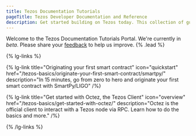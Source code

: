 ```yaml
---
title: Tezos Documentation Tutorials
pageTitle: Tezos Developer Documentation and Reference
description: Get started building on Tezos today. This collection of guides will take you through writing your first smart contract, using the Unity SDK, and building an NFT Marketplace.
---
```


Welcome to the Tezos Documentation Tutorials Portal. We're currently in _beta_. Please share your [feedback](https://github.com/trilitech/tezos-developer-docs/issues/new/choose) to help us improve. {% .lead %}

{% lg-links %}

{% lg-link title="Originating your first smart contract" icon="quickstart" href="/tezos-basics/originate-your-first-smart-contract/smartpy/" description="In 15 minutes, go from zero to hero and originate your first smart contract with SmartPy/LIGO" /%}

{% lg-link title="Get started with Octez, the Tezos Client" icon="overview" href="/tezos-basics/get-started-with-octez/" description="Octez is the official client to interact with a Tezos node via RPC. Learn how to do the basics and more." /%}

{% /lg-links %}
